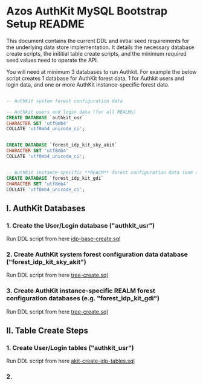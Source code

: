 ﻿# Azos AuthKit MySQL Bootstrap Setup README

This document contains the current DDL and initial seed requirements for the underlying data store implementation. It details the necessary database create scripts, the inititial table create scripts, and the minimum required seed values need to operate the API.

You will need at minimum 3 databases to run Authkit. For example the below script creates 1 database for AuthKit forest data, 1 for Authkit users and login data, and one or more AuthKit instance-specific forest data.

```sql

-- AuthKit system forest configuration data

-- Authkit users and login data (for all REALMs)
CREATE DATABASE `authkit_usr`
CHARACTER SET 'utf8mb4'
COLLATE 'utf8mb4_unicode_ci';


CREATE DATABASE `forest_idp_kit_sky_akit`
CHARACTER SET 'utf8mb4'
COLLATE 'utf8mb4_unicode_ci';


-- AuthKit instance-specific **REALM** forest configuration data (one or more DBs depending on you deployment needs)
CREATE DATABASE `forest_idp_kit_gdi`
CHARACTER SET 'utf8mb4'
COLLATE 'utf8mb4_unicode_ci';

```

## I. AuthKit Databases

### 1. Create the User/Login database ("authkit_usr")

Run DDL script from here [idp-base-create.sql](/src/providers/Azos.MySql/ConfForest/ddl/idp-base-create.sql)

### 2. Create AuthKit system forest configuration data database ("forest_idp_kit_sky_akit")

Run DDL script from here [tree-create.sql](/src/providers/Azos.MySql/ConfForest/ddl/tree-create.sql)

### 3. Create AuthKit instance-specific **REALM** forest configuration databases (e.g. "forest_idp_kit_gdi")

Run DDL script from here [tree-create.sql](/src/providers/Azos.MySql/ConfForest/ddl/tree-create.sql)


## II. Table Create Steps

### 1. Create User/Login tables ("authkit_usr")

Run DDL script from here [akit-create-idp-tables.sql](src/providers/Azos.AuthKit.Server.MySql/bootstrap/akit-create-idp-tables.sql)


### 2. 

